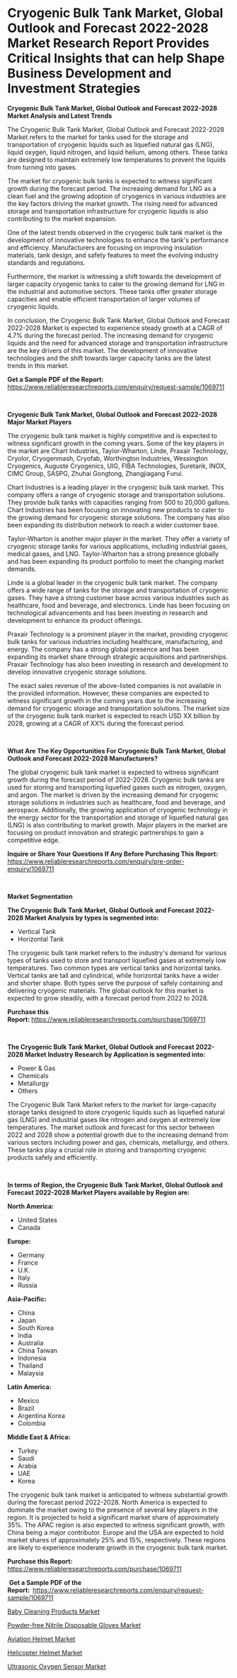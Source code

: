 <p><h1>Cryogenic Bulk Tank Market, Global Outlook and Forecast 2022-2028 Market Research Report Provides Critical Insights that can help Shape Business Development and Investment Strategies</h1></p><p><strong>Cryogenic Bulk Tank Market, Global Outlook and Forecast 2022-2028 Market Analysis and Latest Trends</strong></p>
<p><p>The Cryogenic Bulk Tank Market, Global Outlook and Forecast 2022-2028 Market refers to the market for tanks used for the storage and transportation of cryogenic liquids such as liquefied natural gas (LNG), liquid oxygen, liquid nitrogen, and liquid helium, among others. These tanks are designed to maintain extremely low temperatures to prevent the liquids from turning into gases.</p><p>The market for cryogenic bulk tanks is expected to witness significant growth during the forecast period. The increasing demand for LNG as a clean fuel and the growing adoption of cryogenics in various industries are the key factors driving the market growth. The rising need for advanced storage and transportation infrastructure for cryogenic liquids is also contributing to the market expansion.</p><p>One of the latest trends observed in the cryogenic bulk tank market is the development of innovative technologies to enhance the tank's performance and efficiency. Manufacturers are focusing on improving insulation materials, tank design, and safety features to meet the evolving industry standards and regulations.</p><p>Furthermore, the market is witnessing a shift towards the development of larger capacity cryogenic tanks to cater to the growing demand for LNG in the industrial and automotive sectors. These tanks offer greater storage capacities and enable efficient transportation of larger volumes of cryogenic liquids.</p><p>In conclusion, the Cryogenic Bulk Tank Market, Global Outlook and Forecast 2022-2028 Market is expected to experience steady growth at a CAGR of 4.7% during the forecast period. The increasing demand for cryogenic liquids and the need for advanced storage and transportation infrastructure are the key drivers of this market. The development of innovative technologies and the shift towards larger capacity tanks are the latest trends in this market.</p></p>
<p><strong>Get a Sample PDF of the Report:&nbsp;</strong> <a href="https://www.reliableresearchreports.com/enquiry/request-sample/1069711">https://www.reliableresearchreports.com/enquiry/request-sample/1069711</a></p>
<p>&nbsp;</p>
<p><strong>Cryogenic Bulk Tank Market, Global Outlook and Forecast 2022-2028 Major Market Players</strong></p>
<p><p>The cryogenic bulk tank market is highly competitive and is expected to witness significant growth in the coming years. Some of the key players in the market are Chart Industries, Taylor-Wharton, Linde, Praxair Technology, Cryolor, Cryogenmash, Cryofab, Worthington Industries, Wessington Cryogenics, Auguste Cryogenics, UIG, FIBA Technologies, Suretank, INOX, CIMC Group, SASPG, Zhuhai Gongtong, Zhangjiagang Furui.</p><p>Chart Industries is a leading player in the cryogenic bulk tank market. This company offers a range of cryogenic storage and transportation solutions. They provide bulk tanks with capacities ranging from 500 to 20,000 gallons. Chart Industries has been focusing on innovating new products to cater to the growing demand for cryogenic storage solutions. The company has also been expanding its distribution network to reach a wider customer base. </p><p>Taylor-Wharton is another major player in the market. They offer a variety of cryogenic storage tanks for various applications, including industrial gases, medical gases, and LNG. Taylor-Wharton has a strong presence globally and has been expanding its product portfolio to meet the changing market demands. </p><p>Linde is a global leader in the cryogenic bulk tank market. The company offers a wide range of tanks for the storage and transportation of cryogenic gases. They have a strong customer base across various industries such as healthcare, food and beverage, and electronics. Linde has been focusing on technological advancements and has been investing in research and development to enhance its product offerings.</p><p>Praxair Technology is a prominent player in the market, providing cryogenic bulk tanks for various industries including healthcare, manufacturing, and energy. The company has a strong global presence and has been expanding its market share through strategic acquisitions and partnerships. Praxair Technology has also been investing in research and development to develop innovative cryogenic storage solutions.</p><p>The exact sales revenue of the above-listed companies is not available in the provided information. However, these companies are expected to witness significant growth in the coming years due to the increasing demand for cryogenic storage and transportation solutions. The market size of the cryogenic bulk tank market is expected to reach USD XX billion by 2028, growing at a CAGR of XX% during the forecast period.</p></p>
<p>&nbsp;</p>
<p><strong>What Are The Key Opportunities For Cryogenic Bulk Tank Market, Global Outlook and Forecast 2022-2028 Manufacturers?</strong></p>
<p><p>The global cryogenic bulk tank market is expected to witness significant growth during the forecast period of 2022-2028. Cryogenic bulk tanks are used for storing and transporting liquefied gases such as nitrogen, oxygen, and argon. The market is driven by the increasing demand for cryogenic storage solutions in industries such as healthcare, food and beverage, and aerospace. Additionally, the growing application of cryogenic technology in the energy sector for the transportation and storage of liquefied natural gas (LNG) is also contributing to market growth. Major players in the market are focusing on product innovation and strategic partnerships to gain a competitive edge.</p></p>
<p><strong>Inquire or Share Your Questions If Any Before Purchasing This Report:</strong> <a href="https://www.reliableresearchreports.com/enquiry/pre-order-enquiry/1069711">https://www.reliableresearchreports.com/enquiry/pre-order-enquiry/1069711</a></p>
<p>&nbsp;</p>
<p><strong>Market Segmentation</strong></p>
<p><strong>The Cryogenic Bulk Tank Market, Global Outlook and Forecast 2022-2028 Market Analysis by types is segmented into:</strong></p>
<p><ul><li>Vertical Tank</li><li>Horizontal Tank</li></ul></p>
<p><p>The cryogenic bulk tank market refers to the industry's demand for various types of tanks used to store and transport liquefied gases at extremely low temperatures. Two common types are vertical tanks and horizontal tanks. Vertical tanks are tall and cylindrical, while horizontal tanks have a wider and shorter shape. Both types serve the purpose of safely containing and delivering cryogenic materials. The global outlook for this market is expected to grow steadily, with a forecast period from 2022 to 2028.</p></p>
<p><strong>Purchase this Report:&nbsp;</strong><a href="https://www.reliableresearchreports.com/purchase/1069711">https://www.reliableresearchreports.com/purchase/1069711</a></p>
<p>&nbsp;</p>
<p><strong>The Cryogenic Bulk Tank Market, Global Outlook and Forecast 2022-2028 Market Industry Research by Application is segmented into:</strong></p>
<p><ul><li>Power & Gas</li><li>Chemicals</li><li>Metallurgy</li><li>Others</li></ul></p>
<p><p>The Cryogenic Bulk Tank Market refers to the market for large-capacity storage tanks designed to store cryogenic liquids such as liquefied natural gas (LNG) and industrial gases like nitrogen and oxygen at extremely low temperatures. The market outlook and forecast for this sector between 2022 and 2028 show a potential growth due to the increasing demand from various sectors including power and gas, chemicals, metallurgy, and others. These tanks play a crucial role in storing and transporting cryogenic products safely and efficiently.</p></p>
<p>&nbsp;</p>
<p><strong>In terms of Region, the Cryogenic Bulk Tank Market, Global Outlook and Forecast 2022-2028 Market Players available by Region are:</strong></p>
<p>
    <p> <strong> North America: </strong>
        <ul>
            <li>United States</li>
            <li>Canada</li>
        </ul>
        </p> 
    <p> <strong> Europe: </strong>
        <ul>
            <li>Germany</li>
            <li>France</li>
            <li>U.K.</li>
            <li>Italy</li>
            <li>Russia</li>
        </ul>
        </p> 
    <p> <strong> Asia-Pacific: </strong>
        <ul>
            <li>China</li>
            <li>Japan</li>
            <li>South Korea</li>
            <li>India</li>
            <li>Australia</li>
            <li>China Taiwan</li>
            <li>Indonesia</li>
            <li>Thailand</li>
            <li>Malaysia</li>
        </ul>
        </p> 
    <p> <strong> Latin America: </strong>
        <ul>
            <li>Mexico</li>
            <li>Brazil</li>
            <li>Argentina Korea</li>
            <li>Colombia</li>
        </ul>
        </p> 
    <p> <strong> Middle East & Africa: </strong>
        <ul>
            <li>Turkey</li>
            <li>Saudi</li>
            <li>Arabia</li>
            <li>UAE</li>
            <li>Korea</li>
        </ul>
    </p>
    </p>
<p><p>The cryogenic bulk tank market is anticipated to witness substantial growth during the forecast period 2022-2028. North America is expected to dominate the market owing to the presence of several key players in the region. It is projected to hold a significant market share of approximately 35%. The APAC region is also expected to witness significant growth, with China being a major contributor. Europe and the USA are expected to hold market shares of approximately 25% and 15%, respectively. These regions are likely to experience moderate growth in the cryogenic bulk tank market.</p></p>
<p><strong>Purchase this Report: </strong><a href="https://www.reliableresearchreports.com/purchase/1069711">https://www.reliableresearchreports.com/purchase/1069711</a></p>
<p>&nbsp;<strong>Get a Sample PDF of the Report:&nbsp;&nbsp;</strong><a href="https://www.reliableresearchreports.com/enquiry/request-sample/1069711">https://www.reliableresearchreports.com/enquiry/request-sample/1069711</a></p>
<p><strong></strong></p>
<p><p><a href="https://github.com/shotows/Market-Research-Report-List-1/blob/main/baby-cleaning-products-market.md">Baby Cleaning Products Market</a></p><p><a href="https://github.com/yemakinde/Market-Research-Report-List-1/blob/main/powder-free-nitrile-disposable-gloves-market.md">Powder-free Nitrile Disposable Gloves Market</a></p><p><a href="https://medium.com/@josepayne1985/aviation-helmet-market-the-key-to-successful-business-strategy-forecast-till-2031-18d7ff340a42">Aviation Helmet Market</a></p><p><a href="https://medium.com/@josepayne1985/helicopter-helmet-market-analysis-its-cagr-market-segmentation-and-global-industry-overview-0f59c2e1d367">Helicopter Helmet Market</a></p><p><a href="https://medium.com/p/16552a41e8ab/edit">Ultrasonic Oxygen Sensor Market</a></p></p>